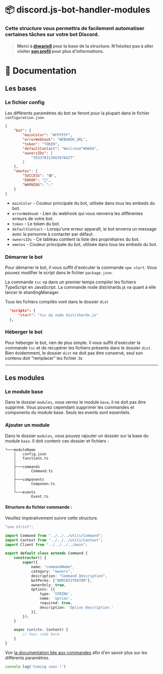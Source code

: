 # 📦 discord.js-bot-handler-modules

### Cette structure vous permettra de facilement automatiser certaines tâches sur votre bot Discord.

> #### Merci à [@warix8](https://github.com/warix8) pour la base de la structure. N'hésitez pas à aller visiter [son profil](https://github.com/warix8) pour plus d'informations.

# 📖 Documentation
## Les bases

### Le fichier config
Les différents paramètres du bot se feront pour la plupart dans le fichier `configuration.json`
```json
{
    "bot": {
        "mainColor": "#FFFFFF",
        "errorWebhook": "WEBHOOK_URL",
        "token": "TOKEN",
        "defaultContact": "Wailrone™#0666",
        "ownersIDs": [
            "393378313663676427"
        ]
    },
    "emotes": {
        "SUCCESS": "🟢",
        "ERROR": "🔴",
        "WARNING": "⚠"
    }
}
```
* `mainColor` - Couleur principale du bot, utilisée dans tous les embeds du bot.
* `errorWebhook` - Lien du webhook qui vous renverra les différentes erreurs de votre bot.
* `token` - Le token du bot.
* `defaultContact` - Lorsqu'une erreur apparaît, le bot enverra un message avec la personne à contacter par défaut.
* `ownersIDs` - Ce tableau contient la liste des propriétaires du bot.
* `emotes` - Couleur principale du bot, utilisée dans tous les embeds du bot.

### Démarrer le bot

Pour démarrer le bot, il vous suffit d'exécuter la commande `npm start`. 
Vous pouvez modifier le script dans le fichier `package.json`.

La commande `tsc` va dans un premier temps compiler les fichiers TypeScript en JavaScript. La commande node dist/shards.js va quant à elle lancer le shardingManager.

Tous les fichiers compilés vont dans le dossier `dist`
```json
  "scripts": {
      "start": "tsc && node dist/shards.js"
  },
```

### Héberger le bot

Pour héberger le bot, rien de plus simple. Il vous suffit d'exécuter la commande `tsc` et de récupérer les fichiers présents dans le dossier `dist`. Bien évidemment, le dossier `dist` ne doit pas être conservé, seul son contenu doit "remplacer" les fichier .ts

---

## Les modules

### Le module base 
Dans le dossier `modules`, vous verrez le module `base`, il ne doit pas être supprimé. Vous pouvez cependant supprimer les commandes et components du module base. Seuls les events sont essentiels.

### Ajouter un module
Dans le dossier `modules`, vous pouvez rajouter un dossier sur la base du module `base`.
Il doit contenir ces dossier et fichiers :
```
└───moduleName
    │   config.json
    │   functions.ts
    │
    ├───commands
    │       Command.ts
    │
    ├───components
    │       Componen.ts
    │
    └───events
            Event.ts
```
#### Structure du fichier commande :
Veuillez impérativement suivre cette structure.
````ts
"use strict";

import Command from "../../../utils/Command";
import Context from "../../../utils/Context";
import Client from "../../../../main";

export default class extends Command {
    constructor() {
        super({
            name: "commandName",
            category: "owners",
            description: "Command Description",
            botPerms: ["ADMINISTRATOR"],
            ownerOnly: true,
            options: [{
                type: 'STRING',
                name: 'option',
                required: true,
                description: 'Option Description.'
            }],
        });
    }

    async run(ctx: Context) {
        // Your code here
    }
}
````
Voir [la documentation liée aux commandes](#les-commandes) afin d'en savoir plus sur les différents paramètres.
```js
console.log('Coming soon !')
```


